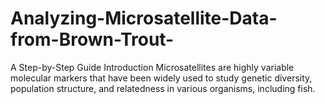# Analyzing-Microsatellite-Data-from-Brown-Trout-
A Step-by-Step Guide Introduction Microsatellites are highly variable molecular markers that have been widely used to study genetic diversity, population structure, and relatedness in various organisms, including fish. 

